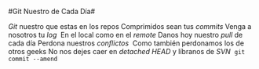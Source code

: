 #Git Nuestro de Cada Día#

*Git* nuestro que estas en los repos
Comprimidos sean tus *commits*
Venga a nosotros tu *log* 
En el local como en el *remote*
Danos hoy nuestro *pull* de cada día
Perdona nuestros *conflictos* 
Como también perdonamos los de otros geeks
No nos dejes caer en *detached HEAD*
y líbranos de *SVN* 
`git commit --amend`
